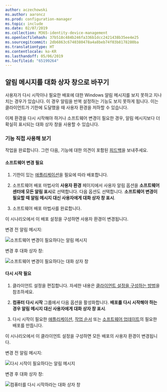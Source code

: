 ```yaml
---
author: aczechowski
ms.author: aaroncz
ms.prod: configuration-manager
ms.topic: include
ms.date: 02/07/2019
ms.collection: M365-identity-device-management
ms.openlocfilehash: 37b518c484b246fa336b1dcc2421438b35ee4e25
ms.sourcegitcommit: 2db6863c6740380478a4a8beb74f03b8178280ba
ms.translationtype: HT
ms.contentlocale: ko-KR
ms.lasthandoff: 05/06/2019
ms.locfileid: "65199264"
---
```

## <a name="bkmk_impact"></a> 알림 메시지를 대화 상자 창으로 바꾸기
<!--3555947-->

사용자가 다시 시작이나 필요한 배포에 대한 Windows 알림 메시지를 보지 못하고 지나치는 경우가 있습니다. 이 경우 알림을 반복 설정하는 기능도 보지 못하게 됩니다. 이는 클라이언트가 기한에 도달했을 때 사용자 환경을 저하할 수 있습니다.

이제 환경을 다시 시작해야 하거나 소프트웨어 변경이 필요한 경우, 알림 메시지보다 더 확실히 표시되는 대화 상자 창을 사용할 수 있습니다. 


### <a name="try-it-out"></a>기능 직접 사용해 보기

작업을 완료합니다. 그런 다음, 기능에 대한 의견이 포함된 [피드백](/sccm/core/understand/find-help#product-feedback)을 보내주세요.


#### <a name="software-changes-are-required"></a>소프트웨어 변경 필요

1. 기한이 있는 [애플리케이션](/sccm/apps/deploy-use/deploy-applications)을 필요에 따라 배포합니다.  

2. 소프트웨어 배포 마법사의 **사용자 환경** 페이지에서 사용자 알림 옵션을 **소프트웨어 센터에 모든 알림 표시**로 선택합니다. 다음 옵션도 선택합니다. **소프트웨어 변경이 필요할 때 알림 메시지 대신 사용자에게 대화 상자 창 표시**.  

3. 소프트웨어 배포 마법사를 완료합니다.

이 시나리오에서 이 배포 설정을 구성하면 사용자 환경이 변경됩니다.

변경 전 알림 메시지:

![소프트웨어 변경이 필요하다는 알림 메시지](../../media/3555947-required-toast.png)  

변경 후 대화 상자 창:

![소프트웨어 변경이 필요하다는 대화 상자 창](../../media/3555947-required-dialog.png)


#### <a name="restart-required"></a>다시 시작 필요

1. 클라이언트 설정을 편집합니다. 자세한 내용은 [클라이언트 설정을 구성하는 방법](/sccm/core/clients/deploy/configure-client-settings)을 참조하세요.  

2. **컴퓨터 다시 시작** 그룹에서 다음 옵션을 활성화합니다. **배포를 다시 시작해야 하는 경우 알림 메시지 대신 사용자에게 대화 상자 창 표시**.  

3. 다시 시작이 필요한 [애플리케이션](/sccm/apps/deploy-use/deploy-applications), [작업 순서](/sccm/osd/deploy-use/deploy-a-task-sequence) 또는 [소프트웨어 업데이트](/sccm/sum/deploy-use/deploy-software-updates)의 필요한 배포를 만듭니다.  

이 시나리오에서 이 클라이언트 설정을 구성하면 모든 배포의 사용자 환경이 변경됩니다.

변경 전 알림 메시지:

![다시 시작이 필요하다는 알림 메시지](../../media/3555947-restart-toast.png)  

변경 후 대화 상자 창:

![컴퓨터를 다시 시작하라는 대화 상자 창](../../media/3555947-restart-dialog.png)

